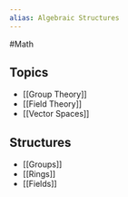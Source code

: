 ```yaml
---
alias: Algebraic Structures
---
```

#Math
## Topics
* [[Group Theory]]
* [[Field Theory]]
* [[Vector Spaces]]
## Structures
* [[Groups]]
* [[Rings]]
* [[Fields]]